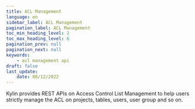 ```yaml
---
title: ACL Management
language: en
sidebar_label: ACL Management
pagination_label: ACL Management
toc_min_heading_level: 2
toc_max_heading_level: 6
pagination_prev: null
pagination_next: null
keywords:
    - acl management api
draft: false
last_update:
    date: 08/12/2022
---
```


Kylin provides REST APIs on Access Control List Management to help users strictly manage the ACL on projects, tables, users, user group and so on.
